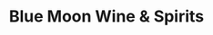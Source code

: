 ---
title: "Blue Moon Wine & Spirits"
url: /hattiesburg/blue-moon-wine-and-spirits/
shop: alcohol
---